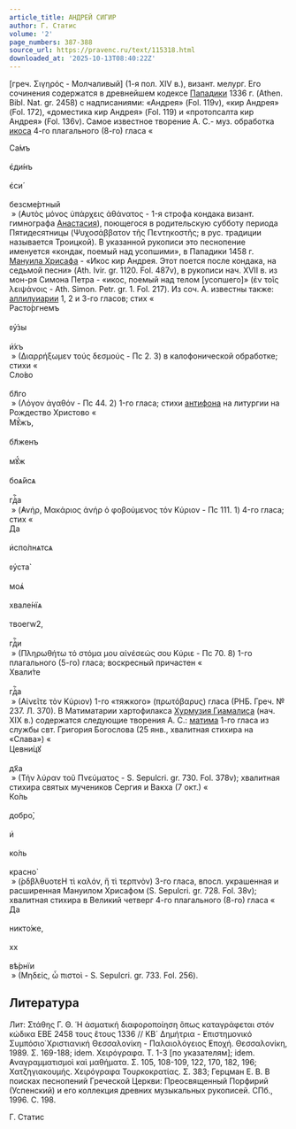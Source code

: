 ```yaml
---
article_title: АНДРЕЙ СИГИР
author: Г. Статис
volume: '2'
page_numbers: 387-388
source_url: https://pravenc.ru/text/115318.html
downloaded_at: '2025-10-13T08:40:22Z'
---
```


[греч. Σιγηρός - Молчаливый] (1-я пол. XIV в.), визант. мелург. Его сочинения содержатся в древнейшем кодексе [Пападики](https://pravenc.ru/text/Пападики.html) 1336 г. (Athen. Bibl. Nat. gr. 2458) с надписаниями: «Андрея» (Fol. 119v), «кир Андрея» (Fol. 172), «доместика кир Андрея» (Fol. 119) и «протопсалта кир Андрея» (Fol. 136v). Самое известное творение А. С.- муз. обработка [икоса](https://pravenc.ru/text/икоса.html) 4-го плагального (8-го) гласа «<div class="cu">Са́мъ</div> <div class="cu">є҆ди́нъ</div> <div class="cu">є҆си́</div> <div class="cu">безсме́ртный</div> » (̓Αυτὸς μόνος ὑπάρχεις ἀθάνατος - 1-я строфа кондака визант. гимнографа [Анастасия](https://pravenc.ru/text/Анастасия.html)), поющегося в родительскую cубботу периода Пятидесятницы (Ψυχοσάββατον τῆς Πεντηκοστῆς; в рус. традиции называется Троицкой). В указанной рукописи это песнопение именуется «кондак, поемый над усопшими», в Пападики 1458 г. [Мануила Хрисафа](<https://pravenc.ru/text/Мануила Хрисафа.html>) - «Икос кир Андрея. Этот поется после кондака, на седьмой песни» (Ath. Ivir. gr. 1120. Fol. 487v), в рукописи нач. XVII в. из мон-ря Симона Петра - «икос, поемый над телом [усопшего]» (ἐν τοῖς λειψάνοις - Ath. Simon. Petr. gr. 1. Fol. 217). Из соч. А. известны также: [аллилуиарии](https://pravenc.ru/text/Аллилуиарий.html) 1, 2 и 3-го гласов; стих «<div class="cu">Расто́ргнемъ</div> <div class="cu">ᲂу҆́зы</div> <div class="cu">и҆́хъ</div> » (Διαρρήξωμεν τούς δεσμούς - Пс 2. 3) в калофонической обработке; стихи «<div class="cu">Сло́во</div> <div class="cu">бл҃го</div> » (Λόγον ἀγαθόν - Пс 44. 2) 1-го гласа; стихи [антифона](https://pravenc.ru/text/Антифон.html) на литургии на Рождество Христово «<div class="cu">Мꙋ́жъ,</div> <div class="cu">бл҃женъ</div> <div class="cu">мꙋ́ж</div> <div class="cu">боѧ́йсѧ</div> <div class="cu">гдⷭ҇а</div> » (̓Ανήρ, Μακάριος ἀνήρ ὁ φοβούμενος τόν Κύριον - Пс 111. 1) 4-го гласа; стих «<div class="cu">Да</div> <div class="cu">и҆спо́лнѧтсѧ</div> <div class="cu">ᲂу҆ста̀</div> <div class="cu">моѧ҆</div> <div class="cu">хвале́нїѧ</div> <div class="cu">твоегw2,</div> <div class="cu">гдⷭ҇и</div> » (Πληρωθήτω τό στόμα μου αἰνέσεώς σου Κύριε - Пс 70. 8) 1-го плагального (5-го) гласа; воскресный причастен «<div class="cu">Хвали́те</div> <div class="cu">гдⷭ҇а</div> » (Αἰνεῖτε τὸν Κύριον) 1-го «тяжкого» (πρωτόβαρυς) гласа (РНБ. Греч. № 237. Л. 370). В Матиматарии хартофилакса [Хурмузия Гиамалиса](<https://pravenc.ru/text/Хурмузия Гиамалиса.html>) (нач. XIX в.) содержатся следующие творения А. С.: [матима](https://pravenc.ru/text/матима.html) 1-го гласа из службы свт. Григория Богослова (25 янв., хвалитная стихира на «Слава») «<div class="cu">Цевни́цꙋ</div> <div class="cu">дх҃а</div> » (Τήν λύραν τοῦ Πνεύματος - S. Sepulcri. gr. 730. Fol. 378v); хвалитная стихира святых мучеников Сергия и Вакха (7 окт.) «<div class="cu">Ко́ль</div> <div class="cu">добро̀,</div> <div class="cu">и҆</div> <div class="cu">ко́ль</div> <div class="cu">красно̀</div> » (̀ρδβλθυοτεΗ τὶ καλόν, ἤ τὶ τερπνὸν) 3-го гласа, впосл. украшенная и расширенная Мануилом Хрисафом (S. Sepulcri. gr. 728. Fol. 38v); хвалитная стихира в Великий четверг 4-го плагального (8-го) гласа «<div class="cu">Да</div> <div class="cu">никто́же,</div> <div class="cu">xx</div> <div class="cu">вѣ́рнїи</div> » (Μηδείς, ὦ πιστοὶ - S. Sepulcri. gr. 733. Fol. 256).

## Литература

Лит: Στάθης Γ. Θ. ῾Η ἀσματική διαφοροποίηση ὃπως καταγράφεται στόν κώδικα ΕΒΕ 2458 τους ἒτους 1336 // ΚΒ´ Δημήτρια - ̓Επιστημονικό Συμπόσιο̇ Χριστιανική Θεσσαλονίκη - Παλαιολόγειος ̓Εποχή. Θεσσαλονίκη, 1989. Σ. 169-188; idem. Χειρόγραφα. Τ. 1-3 [по указателям]; idem. ̓Αναγραμματισμοὶ καὶ μαθήματα. Σ. 105, 108-109, 122, 170, 182, 196; Χατζηγιακουμής. Χειρόγραφα Τουρκοκρατίας. Σ. 383; Герцман Е. В. В поисках песнопений Греческой Церкви: Преосвященный Порфирий (Успенский) и его коллекция древних музыкальных рукописей. СПб., 1996. С. 198.

Г. Статис
